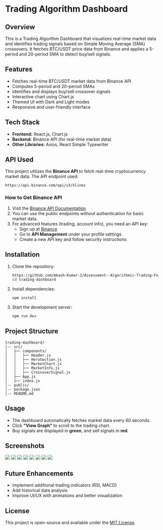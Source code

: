 # Trading Algorithm Dashboard

## Overview
This is a Trading Algorithm Dashboard that visualizes real-time market data and identifies trading signals based on Simple Moving Average (SMA) crossovers. It fetches BTC/USDT price data from Binance and applies a 5-period and 20-period SMA to detect buy/sell signals.

## Features
- Fetches real-time BTC/USDT market data from Binance API
- Computes 5-period and 20-period SMAs
- Identifies and displays buy/sell crossover signals
- Interactive chart using Chart.js
- Themed UI with Dark and Light modes
- Responsive and user-friendly interface

## Tech Stack
- **Frontend:** React.js, Chart.js
- **Backend:** Binance API (for real-time market data)
- **Other Libraries:** Axios, React Simple Typewriter

## API Used
This project utilizes the **Binance API** to fetch real-time cryptocurrency market data. The API endpoint used:
```plaintext
https://api.binance.com/api/v3/klines
```
### How to Get Binance API
1. Visit the [Binance API Documentation](https://binance-docs.github.io/apidocs/spot/en/).
2. You can use the public endpoints without authentication for basic market data.
3. For advanced features (trading, account info), you need an API key:
   - Sign up at [Binance](https://www.binance.com/)
   - Go to **API Management** under your profile settings
   - Create a new API key and follow security instructions
   
## Installation
1. Clone the repository:
   ```bash
   https://github.com/Akash-Kumar-2/Assessment--Algorithmic-Trading-Focus-.git
   cd trading-dashboard
   ```
2. Install dependencies:
   ```bash
   npm install
   ```
3. Start the development server:
   ```bash
   npm run dev
   ```

## Project Structure
```
trading-dashboard/
│-- src/
│   ├── components/
│   │   ├── Header.js
│   │   ├── HeroSection.js
│   │   ├── MarketChart.js
│   │   ├── MarketInfo.js
│   │   ├── CrossoverSignal.js
│   ├── App.js
│   ├── index.js
│-- public/
│-- package.json
│-- README.md
```

## Usage
- The dashboard automatically fetches market data every 60 seconds.
- Click **"View Graph"** to scroll to the trading chart.
- Buy signals are displayed in **green**, and sell signals in **red**.

## Screenshots
![](screenshots/1.png)
![](screenshots/2.png)
![](screenshots/3.png)
![](screenshots/4.png)
![](screenshots/5.png)
![](screenshots/6.png)
![](screenshots/7.png)
![](screenshots/8.png)
## Future Enhancements
- Implement additional trading indicators (RSI, MACD)
- Add historical data analysis
- Improve UI/UX with animations and better visualization

## License
This project is open-source and available under the [MIT License](LICENSE).

